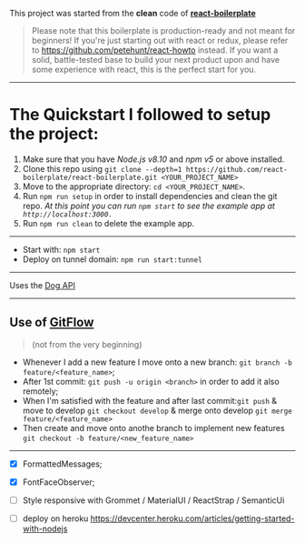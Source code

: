 
This project was started from the **clean** code of [**react-boilerplate**](https://www.reactboilerplate.com/)

> Please note that this boilerplate is production-ready and not meant for beginners! If you're just starting out with react or redux, please refer to https://github.com/petehunt/react-howto instead. If you want a solid, battle-tested base to build your next product upon and have some experience with react, this is the perfect start for you.

---
# The Quickstart I followed to setup the project: 
1. Make sure that you have _Node.js v8.10_ and _npm v5_ or above installed.
2. Clone this repo using `git clone --depth=1 https://github.com/react-boilerplate/react-boilerplate.git <YOUR_PROJECT_NAME>`
3. Move to the appropriate directory: `cd <YOUR_PROJECT_NAME>`.
4. Run `npm run setup` in order to install dependencies and clean the git repo.
   _At this point you can run `npm start` to see the example app at` http://localhost:3000.`_
5. Run `npm run clean` to delete the example app.

---
- Start with: `npm start`
- Deploy on tunnel domain: `npm run start:tunnel`
---

Uses the [Dog API](https://dog.ceo/dog-api)

---

## Use of [GitFlow](https://datasift.github.io/gitflow/IntroducingGitFlow.html)
> (not from the very beginning)
- Whenever I add a new feature I move onto a new branch: `git branch -b feature/<feature_name>`;
- After 1st commit: `git push -u origin <branch>` in order to add it also remotely;
- When I'm satisfied with the feature and after last commit:`git push` & move to develop `git checkout develop` & merge onto develop `git merge feature/<feature_name>`
- Then create and move onto anothe branch to implement new features `git checkout -b feature/<new_feature_name>`

---
- [x] FormattedMessages;
- [x] FontFaceObserver;
- [ ] Style responsive with Grommet / MaterialUI / ReactStrap / SemanticUi
- [ ] deploy on heroku https://devcenter.heroku.com/articles/getting-started-with-nodejs

